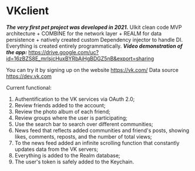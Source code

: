 # VKclient
**_The very first pet project was developed in 2021._**
UIkit clean code MVP architecture + COMBINE for the network layer + REALM for data persistence + natively created custom Dependency injector to handle DI. Everything is created entirely programmatically.
**_Video demonstration of the app:_**
https://drive.google.com/uc?id=16zBZS8E_mrlsjcHuxBYRbAiHgBDGZ5nB&export=sharing

You can try it by signing up on the website https://vk.com/ 
Data source https://dev.vk.com

Current functional:
1) Authentification to the VK services via OAuth 2.0;
2) Review friends added to the account;
3) Review the photo album of each friend;
4) Review groups where the user is participating;
5) Use the search bar to search over different communities;
6) News feed that reflects added communities and friend's posts, showing likes, comments, reposts, and the number of total views;
7) To the news feed added an infinite scrolling function that constantly updates data from the VK servers;
8) Everything is added to the Realm database;
9) The user's token is safely added to the Keychain.
